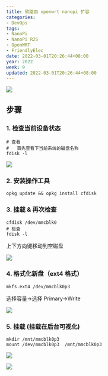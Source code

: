 ```yaml
---
title: 软路由 openwrt nanopi 扩容
categories:
- DevOps
tags:
- NanoPi
- NanoPi R2S
- OpenWRT
- FriendlyElec
date: 2022-03-01T20:26:44+08:00
year: 2022
week: 9
updated: 2022-03-01T20:26:44+08:00
---
```


![](https://cdn.jsdelivr.net/gh/HaoweiCh/imgs/CA519FBD6EE41EFF0669B55E35321D30CD894BB3.webp)

<!-- more -->

## 步骤

### 1. 检查当前设备状态

```shell
# 查看
#   首先查看下当前系统的磁盘名称
fdisk -l 
```

![](https://cdn.jsdelivr.net/gh/HaoweiCh/imgs/11DE01872F6033E03451D195F8FB9F835FC61326.webp)


### 2. 安装操作工具

`opkg update && opkg install cfdisk`

### 3. 挂载 & 再次检查

```shell
cfdisk /dev/mmcblk0
# 检查
fdisk -l
```

上下方向键移动到空磁盘

![](https://cdn.jsdelivr.net/gh/HaoweiCh/imgs/1EB318CC108E3E3A72139E77D5D8939A53662BBB.webp)

### 4. 格式化新盘（ext4 格式）

```shell
mkfs.ext4 /dev/mmcblk0p3 
```

选择容量->选择 Primary->Write

![](https://cdn.jsdelivr.net/gh/HaoweiCh/imgs/2D7BD9CE7B5FECF34444CABA412F5DF90E442DAB.webp)

### 5. 挂载 (挂载在后台可视化)

```shell
mkdir /mnt/mmcblk0p3
mount /dev/mmcblk0p3  /mnt/mmcblk0p3
```

![](https://cdn.jsdelivr.net/gh/HaoweiCh/imgs/4E020D6C2B5997C0EBF17200D2BDDAF09D0D4B98.webp)

![](https://cdn.jsdelivr.net/gh/HaoweiCh/imgs/CA519FBD6EE41EFF0669B55E35321D30CD894BB3.webp)